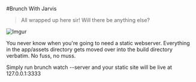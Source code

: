 #Brunch With Jarvis

> All wrapped up here sir! Will there be anything else?

![Imgur](http://i.imgur.com/wsh4It2.png)

You never know when you're going to need a static webserver. Everything
in the app/assets directory gets moved over into the build directory
verbatim. No fuss, no muss.

Simply run brunch watch --server and your static site will be live at
127.0.0.1:3333

